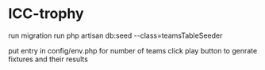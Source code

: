 # ICC-trophy
run migration 
run php artisan db:seed --class=teamsTableSeeder

put entry in config/env.php for number of teams 
click play button to genrate fixtures and their results